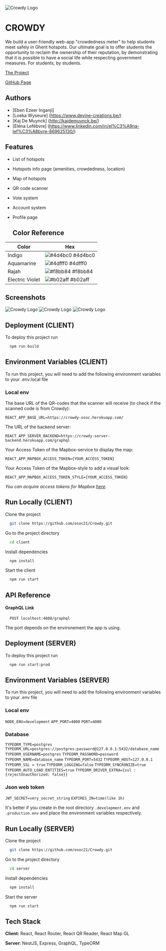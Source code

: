 ![Crowdy Logo](/docs/img/crowdy-logo.svg)

# CROWDY

We build a user-friendly web-app "crowdedness meter" to help students meet safely in Ghent hotspots. Our ultimate goal is to offer students the opportunity to reclaim the ownership of their reputation, by demonstrating that it is possible to have a social life while respecting government measures. For students, by students.

[The Project](https://crowdy-osoc.herokuapp.com/)

[GitHub Page](https://osoc21.github.io/Crowdy/)


## Authors

- [Eben Ezeer Inganji]
- [Loeka Wyseure] (https://www.devine-creations.be/)
- [Kaj De Muynck] (http://kajdemuynck.be/)
- [Eléna Lefèbvre] (https://www.linkedin.com/in/el%C3%A9na-lef%C3%A8bvre-869625130/)


## Features

- List of hotspots
- Hotspots info page (amenities, crowdedness, location)
- Map of hotspots
- QR code scanner
- Vote system
- Account system
- Profile page




  ## Color Reference

| Color             | Hex    |
| ----------------- | ------ |
| Indigo | ![#4d4bc0](https://via.placeholder.com/10/4d4bc0?text=+) #4d4bc0 |
| Aquamarine | ![#4dfff0](https://via.placeholder.com/10/4dfff0?text=+) #4dfff0 |
| Rajah | ![#f8bb84](https://via.placeholder.com/10/f8bb84?text=+) #f8bb84 |
| Electric Violet | ![#b02aff](https://via.placeholder.com/10/b02aff?text=+) #b02aff |


## Screenshots

![Crowdy Logo](/docs/img/crowdy-map-s.png)
![Crowdy Logo](/docs/img/crowdy-report-s.png)
![Crowdy Logo](/docs/img/crowdy-hotspot-details-s.png)


## Deployment (CLIENT)

To deploy this project run

```bash
  npm run build
```


## Environment Variables (CLIENT)

To run this project, you will need to add the following environment variables to your .env.local file


### Local env

The base URL of the QR-codes that the scanner will receive (to check if the scanned code is from Crowdy):

`REACT_APP_BASE_URL=https://crowdy-osoc.herokuapp.com/`

The URL of the backend server:

`REACT_APP_SERVER_BACKEND=https://crowdy-server-backend.herokuapp.com/graphql`

Your Access Token of the Mapbox-service to display the map:

`REACT_APP_MAPBOX_ACCESS_TOKEN={YOUR_ACCESS_TOKEN}`

Your Access Token of the Mapbox-style to add a visual look:

`REACT_APP_MAPBOX_ACCESS_TOKEN_STYLE={YOUR_ACCESS_TOKEN}`

*You can acquire access tokens for Mapbox [here](https://docs.mapbox.com/help/getting-started/access-tokens/).*


## Run Locally (CLIENT)

Clone the project

```bash
  git clone https://github.com/osoc21/Crowdy.git
```

Go to the project directory

```bash
  cd client
```

Install dependencies

```bash
  npm install
```

Start the client

```bash
  npm run start
```


## API Reference

#### GraphQL Link

```http
  POST localhost:4000/graphql
```

The port depends on the environement the app is using.


## Deployment (SERVER)

To deploy this project run

```bash
  npm run start:prod
```

  
## Environment Variables (SERVER)

To run this project, you will need to add the following environment variables to your .env file

### Local env
`NODE_ENV=development`
`APP_PORT=4000`
`PORT=4000`

### Database
`TYPEORM_TYPE=postgres`
`TYPEORM_URL=postgres://postgres:password@127.0.0.1:5432/database_name`
`TYPEORM_USERNAME=postgres`
`TYPEORM_PASSWORD=password`
`TYPEORM_NAME=database_name`
`TYPEORM_PORT=5432`
`TYPEORM_HOST=127.0.0.1`
`TYPEORM_SSL = true`
`TYPEORM_LOGGING=false`
`TYPEORM_SYNCRONIZE=true`
`TYPEORM_AUTO_LOAD_ENTITIES=true`
`TYPEORM_DRIVER_EXTRA={ssl :{rejectUnauthorized: false}}`

### Json web token
`JWT_SECRET=very_secret_string`
`EXPIRES_IN=time(like 1h)`

It's better if you create in the root directory `.development.env` and `.production.env` and place the environment variables respectively.



  


    
## Run Locally (SERVER)

Clone the project

```bash
  git clone https://github.com/osoc21/Crowdy.git
```

Go to the project directory

```bash
  cd server
```

Install dependencies

```bash
  npm install
```

Start the server

```bash
  npm run start
```
  
## Tech Stack

**Client:** React, React Router, React QR Reader, React Map GL

**Server:** NestJS, Express, GraphQL, TypeORM
